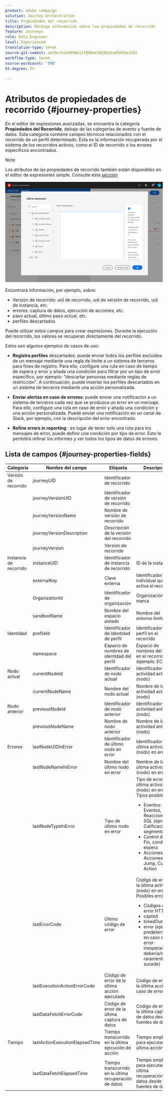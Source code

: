 ```yaml
---
product: adobe campaign
solution: Journey Orchestration
title: Propiedades del recorrido
description: Obtenga información sobre las propiedades de recorrido
feature: Journeys
role: Data Engineer
level: Experienced
translation-type: tm+mt
source-git-commit: ab19cc5a3d998d1178984c5028b1ba650d3e1292
workflow-type: tm+mt
source-wordcount: '590'
ht-degree: 2%

---
```



# Atributos de propiedades de recorrido {#journey-properties}

En el editor de expresiones avanzadas, se encuentra la categoría **Propiedades del Recorrido**, debajo de las categorías de evento y fuente de datos. Esta categoría contiene campos técnicos relacionados con el recorrido de un perfil determinado. Esta es la información recuperada por el sistema de los recorridos activos, como el ID de recorrido o los errores específicos encontrados.

>[!NOTE]
>
>Los atributos de las propiedades de recorrido también están disponibles en el editor de expresiones simple. Consulte esta [sección](../building-journeys/condition-activity.md#about_condition)

![](../assets/journey-properties.png)

Encontrará información, por ejemplo, sobre:

* Versión de recorrido: uid de recorrido, uid de versión de recorrido, uid de instancia, etc.
* errores: captura de datos, ejecución de acciones, etc.
* paso actual, último paso actual, etc.
* perfiles descartados

Puede utilizar estos campos para crear expresiones. Durante la ejecución del recorrido, los valores se recuperan directamente del recorrido.

Estos son algunos ejemplos de casos de uso:

* **Registra perfiles** descartados: puede enviar todos los perfiles excluidos de un mensaje mediante una regla de límite a un sistema de terceros para fines de registro. Para ello, configure una ruta en caso de tiempo de espera y error y añada una condición para filtrar por un tipo de error específico, por ejemplo: &quot;descartar personas mediante reglas de restricción&quot;. A continuación, puede insertar los perfiles descartados en un sistema de terceros mediante una acción personalizada.

* **Enviar alertas en caso de errores**: puede enviar una notificación a un sistema de terceros cada vez que se produzca un error en un mensaje. Para ello, configure una ruta en caso de error y añada una condición y una acción personalizada. Puede enviar una notificación en un canal de Slack, por ejemplo, con la descripción del error encontrado.

* **Refine errors in reporting** : en lugar de tener solo una ruta para los mensajes de error, puede definir una condición por tipo de error. Esto le permitirá refinar los informes y ver todos los tipos de datos de errores.

## Lista de campos {#journey-properties-fields}

| Categoría | Nombre del campo | Etiqueta | Descripción |
|---|---|---|------------|
| Versión de recorrido | journeyUID | Identificador de recorrido |  |
|  | journeyVersionUID | Identificador de versión de recorrido |  |
|  | journeyVersionName | Nombre de versión de recorrido |  |
|  | journeyVersionDescription | Descripción de la versión del recorrido |  |
|  | journeyVersion | Versión de recorrido |  |
| Instancia de recorrido | instanceUID | Identificador de instancia de recorrido | ID de la instancia |
|  | externalKey | Clave externa | Identificador individual que activa el recorrido |
|  | OrganizationId | Identificador de organización | Organización de marca |
|  | sandboxName | Nombre del espacio aislado | Nombre del entorno limitado |
| Identidad | profileId | Identificador de identidad de perfil | Identificador del perfil en el recorrido |
|  | namespace | Espacio de nombres de identidad del perfil | Espacio de nombres del perfil en el recorrido (ejemplo: ECID) |
| Nodo actual | currentNodeId | Identificador de nodo actual | Identificador de la actividad actual (nodo) |
|  | currentNodeName | Nombre del nodo actual | Nombre de la actividad actual (nodo) |
| Nodo anterior | previousNodeId | Identificador de nodo anterior | Identificador de la actividad anterior (nodo) |
|  | previousNodeName | Nombre de nodo anterior | Nombre de la actividad anterior (nodo) |
| Errores | lastNodeUIDInError | Identificador de último nodo en error | Identificador de la última actividad (nodo) en error |
|  | lastNodeNameInError | Nombre del último nodo en error | Nombre de la última actividad (nodo) en error |
|  | lastNodeTypeInError | Tipo de último nodo en error | Tipo de error de la última actividad (nodo) en error. Tipos posibles:<ul><li>Eventos: Eventos, Reacciones, SQL (ejemplo: Calificación de segmentos)</li><li>Control de flujo: Fin, condición, espera</li><li>Acciones: Acciones ACS, Jump, Custom Action</li></ul> |
|  | lastErrorCode | Último código de error | Código de error de la última actividad (nodo) en error. Posibles errores: <ul><li>Códigos de error HTTP</li><li>capted</li><li>timedOut</li><li>error (ejemplo: predeterminado en caso de error inesperado. No debería/muy raramente sucede)</li></ul> |
|  | lastExecutionActionErrorCode | Código de error de la última acción ejecutada | Código de error de la última acción en caso de error |
|  | lastDataFetchErrorCode | Código de error de la última captura de datos | Código de error de la última captura de datos desde fuentes de datos |
| Tiempo | lastActionExecutionElapsedTime | Tiempo transcurrido en la última ejecución de acción | Tiempo empleado para ejecutar la última acción |
|  | lastDataFetchElapsedTime | Tiempo transcurrido en la última recuperación de datos | Tiempo empleado para ejecutar la última recuperación de datos desde fuentes de datos |

